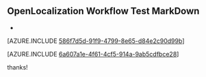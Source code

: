 ## OpenLocalization Workflow Test MarkDown
* 

[AZURE.INCLUDE [586f7d5d-91f9-4799-8e65-d84e2c90d99b](calleeMd1.md)]



[AZURE.INCLUDE [6a607a1e-4f61-4cf5-914a-9ab5cdfbce28](calleeMd2.md)]

 
thanks!